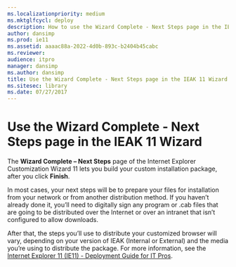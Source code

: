 ```yaml
---
ms.localizationpriority: medium
ms.mktglfcycl: deploy
description: How to use the Wizard Complete - Next Steps page in the IEAK 11 Customization Wizard to build your custom Internet Explorer install package.
author: dansimp
ms.prod: ie11
ms.assetid: aaaac88a-2022-4d0b-893c-b2404b45cabc
ms.reviewer: 
audience: itpromanager: dansimp
ms.author: dansimp
title: Use the Wizard Complete - Next Steps page in the IEAK 11 Wizard (Internet Explorer Administration Kit 11 for IT Pros)
ms.sitesec: library
ms.date: 07/27/2017
---
```



# Use the Wizard Complete - Next Steps page in the IEAK 11 Wizard
The **Wizard Complete – Next Steps** page of the Internet Explorer Customization Wizard 11 lets you build your custom installation package, after you click **Finish**.

In most cases, your next steps will be to prepare your files for installation from your network or from another distribution method. If you haven’t already done it, you’ll need to digitally sign any program or .cab files that are going to be distributed over the Internet or over an intranet that isn’t configured to allow downloads.

After that, the steps you’ll use to distribute your customized browser will vary, depending on your version of IEAK (Internal or External) and the media you’re using to distribute the package. For more information, see the [Internet Explorer 11 (IE11) - Deployment Guide for IT Pros](../ie11-deploy-guide/index.md).

 

 





